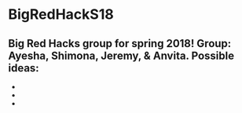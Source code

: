# BigRedHackS18
Big Red Hacks group for spring 2018!
Group: Ayesha, Shimona, Jeremy, & Anvita. 
Possible ideas:
- 
-
-
-



